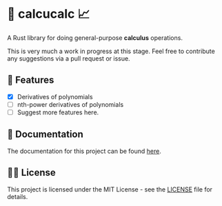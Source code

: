 # 🔢 calcucalc 📈

A Rust library for doing general-purpose **calculus** operations. 

This is very much a work in progress at this stage. Feel free to contribute any suggestions via a pull request or issue.  

## 🌠 Features
- [x] Derivatives of polynomials
- [ ] nth-power derivatives of polynomials
- [ ] Suggest more features here. 

## 📄 Documentation

The documentation for this project can be found [here](https://docs.rs/calcucalc/latest/calcucalc/index.html).

## ⛓️‍💥 License

This project is licensed under the MIT License - see the [LICENSE](https://github.com/JonathanMcCormickJr/calcucalc/blob/master/LICENSE) file for details.


